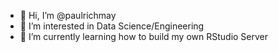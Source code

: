 - 👋 Hi, I’m @paulrichmay
- 👀 I’m interested in Data Science/Engineering
- 🌱 I’m currently learning how to build my own RStudio Server

<!---
paulrichmay/paulrichmay is a ✨ special ✨ repository because its `README.md` (this file) appears on your GitHub profile.
You can click the Preview link to take a look at your changes.
--->
